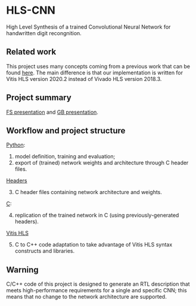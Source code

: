# HLS-CNN
High Level Synthesis of a trained Convolutional Neural Network for handwritten digit recongnition.

## Related work
This project uses many concepts coming from a previous work that can be found [here](https://www.amiq.com/consulting/2018/12/14/how-to-implement-a-convolutional-neural-network-using-high-level-synthesis).
The main difference is that our implementation is written for Vitis HLS version 2020.2 instead of Vivado HLS version 2018.3.

## Project summary

[FS presentation](/HLS-CNN-presentation-FS.pdf) and [GB presentation](HLS-CNN-presentation-GB.pdf).

## Workflow and project structure

[Python](Code/Python):
  
1.  model definition, training and evaluation;
2.  export of (trained) network weights and architecture through C header files.

[Headers](Code/Headers)

3.  C header files containing network architecture and weights.

[C](Code/C):

4.  replication of the trained network in C (using previously-generated headers).

[Vitis HLS](Code/Vitis-HLS)

5.  C to C++ code adaptation to take advantage of Vitis HLS syntax constructs and libraries.

## Warning
C/C++ code of this project is designed to generate an RTL description that meets high-performance requirements for a single and specific CNN;
this means that no change to the network architecture are supported.

